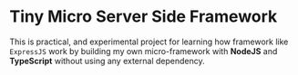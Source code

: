 # Tiny Micro Server Side Framework

This is practical, and experimental project for learning how framework like `ExpressJS` work by building my own micro-framework with **NodeJS** and **TypeScript** without using any external dependency.
